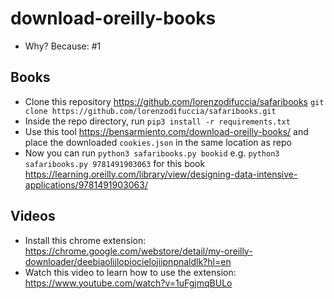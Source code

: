 # download-oreilly-books

- Why? Because: #1

## Books

- Clone this repository https://github.com/lorenzodifuccia/safaribooks `git clone https://github.com/lorenzodifuccia/safaribooks.git`
- Inside the repo directory, run `pip3 install -r requirements.txt`
- Use this tool https://bensarmiento.com/download-oreilly-books/ and place the downloaded `cookies.json` in the same location as repo
- Now you can run `python3 safaribooks.py bookid` e.g. `python3 safaribooks.py 9781491903063` for this book https://learning.oreilly.com/library/view/designing-data-intensive-applications/9781491903063/

## Videos

- Install this chrome extension: https://chrome.google.com/webstore/detail/my-oreilly-downloader/deebiaolijlopiocielojiipnpnaldlk?hl=en
- Watch this video to learn how to use the extension: https://www.youtube.com/watch?v=1uFgjmqBULo
